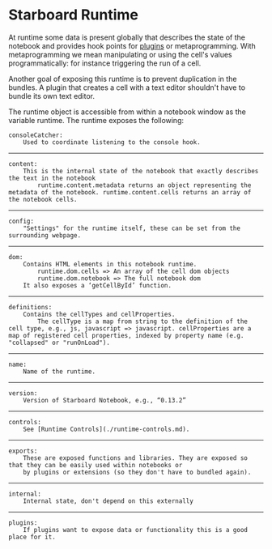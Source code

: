 # Starboard Runtime

At runtime some data is present globally that describes the state of the notebook and provides hook points for [plugins](./plugins.md) or metaprogramming. With metaprogramming we mean manipulating or using the cell's values programmatically: for instance triggering the run of a cell.

Another goal of exposing this runtime is to prevent duplication in the bundles. A plugin that creates a cell with a text editor shouldn't have to bundle its own text editor. 

The runtime object is accessible from within a notebook window as the variable runtime. The runtime exposes the following: 

    consoleCatcher: 
        Used to coordinate listening to the console hook. 
---
    content: 
        This is the internal state of the notebook that exactly describes the text in the notebook
            runtime.content.metadata returns an object representing the metadata of the notebook. runtime.content.cells returns an array of the notebook cells. 
---
    config: 
        "Settings" for the runtime itself, these can be set from the surrounding webpage. 
---
    dom: 
        Contains HTML elements in this notebook runtime.
            runtime.dom.cells => An array of the cell dom objects
            runtime.dom.notebook => The full notebook dom
        It also exposes a ‘getCellById’ function.
---
    definitions: 
        Contains the cellTypes and cellProperties. 
            The cellType is a map from string to the definition of the cell type, e.g., js, javascript => javascript. cellProperties are a map of registered cell properties, indexed by property name (e.g. "collapsed" or "runOnLoad").
---
    name: 
        Name of the runtime. 
---
    version: 
        Version of Starboard Notebook, e.g., “0.13.2”
---
    controls: 
        See [Runtime Controls](./runtime-controls.md). 
---
    exports:
        These are exposed functions and libraries. They are exposed so that they can be easily used within notebooks or
        by plugins or extensions (so they don't have to bundled again).
---
    internal:
        Internal state, don't depend on this externally
---
    plugins:
        If plugins want to expose data or functionality this is a good place for it.
